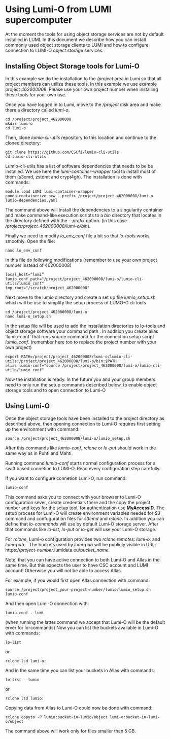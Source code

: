 # Using Lumi-O from LUMI supercomputer


At the moment the tools for using object storage services are not by default installed in LUMI.
In this document we describe how you can install commonly used object storage clients
to LUMI and how to configure connection to LUMI-O object storage services.

## Installing Object Storage tools for Lumi-O

In this example we do the installation to the _/project_ area in Lumi so that
all project members can utilize these tools. In this example we use example project _462000008_.
Please use your own project number when installing these tools for your own use.

Once you have logged in to Lumi, move to the _/project_ disk area and make there a directory called _lumi-o_.

```text
cd /project/project_462000008
mkdir lumi-o
cd lumi-o
```
Then, clone _lumio-cli-utils_ repository to this location and continue to the cloned directory:

```text
git clone https://github.com/CSCfi/lumio-cli-utils  
cd lumio-cli-utils
```

Lumio-cli-utils has a list of software dependencies that needs to be be installed. We use here the
_lumi-container-wrapper_ tool to install most of them (s3cmd,
zstdmt and crypt4gh). The installation is done with commands:

```text
module load LUMI lumi-container-wrapper
conda-containerize new --prefix /project/project_462000008/lumi-o lumio-dependencies.yaml
```
The command above will install the dependencies to a singularity container and make command-like
execution scripts to a _bin_ directory that locates in the directory defined with the _--prefix_ option.
(in this case _/project/project_462000008/lumi-o/bin_).

Finally we need to modify _lo_env_conf_ file a bit so that _lo-tools_ works smoothly.
Open the file:
```text
nano lo_env_conf
```

In this file do following modifications (remember to use your own project number instead of
462000008)

```text
local_host=”lumi”
lumio_conf_path="/project/project_462000008/lumi-o/lumio-cli-utils/lumio_conf"
tmp_root="/scratch/project_462000008"
```

Next move to the lumio directory and create a set up file _lumio_setup.sh_
which will be use to simplify the setup process of LUMO-O cli tools

```text
cd /project/project_462000008/lumi-o
nano lumi-o_setup.sh
```
In the setup file will be used to add the installation directories to lo-tools and object storage software
your command path . In addition you create alias 'lumio-conf' that runs source command for the
connection setup script _lumio_conf_. (remember here too to replace the project number with your own project)


```text
export PATH=/project/project_462000008/lumi-o/lumio-cli-utils:/project/project_462000008/lumi-o/bin:$PATH
alias lumio-conf="source /project/project_462000008/lumi-o/lumio-cli-utils/lumio_conf"
```

Now the installation is ready. In the future you and your group members need to only
run the setup commands described below, to enable object storage tools and to open connection to Lumi-O

## Using Lumi-O

Once the object storage tools have been installed to the project directory as described above, then
opening connection to Lumi-O requires first setting up the environment with command:

```text
source /project/project_462000008/lumi-o/lumio_setup.sh
```

After this commands like _lumio-conf_, _rclone_ or _lo-put_ should work in the same way as in Puhti and Mahti.

Running command _lumio-conf_ starts normal configuration process for a swift based connetion to LUMI-O. Read every configuration step carefully.

If you want to configure connetion Lumi-O, run command:
```text
lumio-conf
```
This command asks you to connect with your browser to Lumi-O configuration sever, create credentials there and the copy the project nunber
and keys for the setup tool, for authentication use **MyAccessID**. The setup process for Lumi-O will create environment variables needed for _S3_ command and confuguration files for _s3cmd_ and _rclone_. In addition you can define that _lo-commands_ will use by default Lumi-O storage server. After that commands like _lo-list_, _lo-put_ or _lo-get_ will use your Lumi-O storage.

For _rclone_,  Lumi-o configuration provides two _rclone remotes_: _lumi-o:_ and _lumi-pub:_ . The buckets used by _lumi-pub_ will be publicly visible in URL: https://_project-number_.lumidata.eu/_bucket_name_.

Note, that you can have active connection to both Lumi-O and Allas in the same time.
But this expects the user to have CSC account and LUMI account! Otherwise you will not
be able to access Allas.

For example, if you would first open Allas connection with command:

```text
source /project/project_your-project-number/lumio/lumio_setup.sh
lumio-conf
```
And then open Lumi-O connection with:
```text
lumio-conf --lumi
```
(when running the latter command we accept that Lumi-O will be the default erver for lo-commands)
Now you can list the buckets available in Lumi-O with commands:

```text
lo-list
```
or
```text
rclone lsd lumi-o:
```
And in the same time you can list your buckets in Allas with commands:

```text
lo-list --lumio
```
or
```text
rclone lsd lumio:
```

Copying data from Allas to Lumi-O could now be done with command:

```text
rclone copyto -P lumio:bucket-in-lumio/object lumi-o:bucket-in-lumi-o/object
```
The command above will work only for files smaller than 5 GB.
